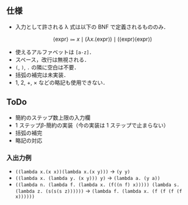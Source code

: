## 仕様

- 入力として許される λ 式は以下の BNF で定義されるもののみ．

$$
  \langle \textrm{expr} \rangle
  \Coloneqq
  x
    \mid (\lambda x. \langle \textrm{expr} \rangle )
    \mid (\langle \textrm{expr} \rangle \langle \textrm{expr} \rangle)
$$

- 使えるアルファベットは `[a-z]`．
- スペース，改行は無視される．
- `(`, `)`, `.` の隣に空白は不要．
- 括弧の補完は未実装．
- $1$, $2$, $+$, $\times$ などの略記も使用できない．

## ToDo

- 簡約のステップ数上限の入力欄
- 1 ステップ$\beta$-簡約の実装（今の実装は 1 ステップで止まらない）
- 括弧の補完
- 略記の対応

### 入出力例

- `((lambda x.(x x))(lambda x.(x y)))`
  $\to$
  `(y y)`
- `((lambda x. (lambda y. (x y))) y)`
  $\to$
  `(lambda a. (y a))`
- `((lambda n. (lambda f. (lambda x. (f((n f) x))))) (lambda s. (lambda z. (s(s(s z))))))`
  $\to$
  `(lambda f. (lambda x. (f (f (f (f x))))))`
